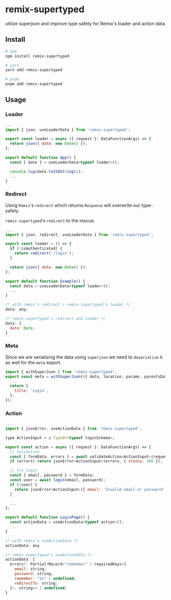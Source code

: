 # remix-supertyped

utilize superjson and improve type safety for Remix's loader and action data

## Install

```sh
# npm
npm install remix-supertyped

# yarn
yarn add remix-supertyped

# pnpm
pnpm add remix-supertyped
```

## Usage

### Loader

```jsx
...
import { json, useLoaderData } from 'remix-supertyped';

export const loader = async ({ request }: DataFunctionArgs) => {
  return json({ date: new Date() });
};

export default function App() {
  const { date } = useLoaderData<typeof loader>();

  console.log(date.toISOString());
  ...
}
```

### Redirect

Using `Remix`'s `redirect` which returns `Response` will overwrite our type-safety.

`remix-supertyped`'s `redirect` to the rescue.

```jsx
...
import { json, redirect, useLoaderData } from 'remix-supertyped';

export const loader = () => {
  if (!isAuthenticated) {
    return redirect('/login');
  }

  return json({ date: new Date() });
};

export default function Example() {
  const data = useLoaderData<typeof loader>();
  ...
}

```

```jsx
/* with remix's redirect + remix-supertyped's loader */
data: any;

/* remix-supertyped's redirect and loader */
data: {
  date: Date;
}
```

### Meta

Since we are serializing the data using `superjson` we need to `deserialize` it as well for the `meta` export.

```jsx
import { withSuperJson } from 'remix-supertyped';
export const meta = withSuperJson(({ data, location, params, parentsData }) => {
  ...
  return {
    title: 'Login',
  };
});
```

### Action

```jsx
...
import { jsonError, useActionData } from 'remix-supertyped';

type ActionInput = z.TypeOf<typeof loginSchema>;

export const action = async ({ request }: DataFunctionArgs) => {
  // Validation
  const { formData, errors } = await validateAction<ActionInput>(request, loginSchema);
  if (errors) return jsonError<ActionInput>(errors, { status: 400 });

  // Try login
  const { email, password } = formData;
  const user = await login(email, password);
  if (!user) {
    return jsonError<ActionInput>({ email: 'Invalid email or password' }, { status: 400 });
  }

  ...
};

export default function LoginPage() {
  const actionData = useActionData<typeof action>();
  ...
}
```

```jsx
/* with remix's useActionData */
actionData: any

/* remix-supertyped's useActionData */
actionData: {
  errors?: Partial<Record<"remember" | requiredKeys<{
    email: string;
    password: string;
    remember: "on" | undefined;
    redirectTo: string;
  }>, string>> | undefined;
}
```
